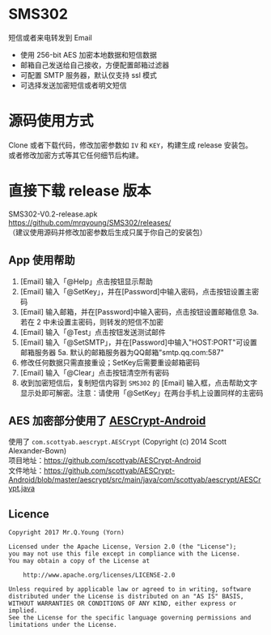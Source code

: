 SMS302
===============

短信或者来电转发到 Email

 * 使用 256-bit AES 加密本地数据和短信数据
 * 邮箱自己发送给自己接收，方便配置邮箱过滤器
 * 可配置 SMTP 服务器，默认仅支持 ssl 模式
 * 可选择发送加密短信或者明文短信
  


# 源码使用方式

Clone 或者下载代码，修改加密参数如 `IV` 和 `KEY`，构建生成 release 安装包。  
或者修改加密方式等其它任何细节后构建。  


# 直接下载 release 版本 

SMS302-V0.2-release.apk  
https://github.com/mrqyoung/SMS302/releases/  
（建议使用源码并修改加密参数后生成只属于你自己的安装包）  

## App 使用帮助

1. [Email] 输入「@Help」点击按钮显示帮助
2. [Email] 输入「@SetKey」，并在[Password]中输入密码，点击按钮设置主密码
3. [Email] 输入邮箱，并在[Password]中输入密码，点击按钮设置邮箱信息
    3a. 若在 2 中未设置主密码，则转发的短信不加密
4. [Email] 输入「@Test」点击按钮发送测试邮件
5. [Email] 输入「@SetSMTP」，并在[Password]中输入"HOST:PORT"可设置邮箱服务器
    5a. 默认的邮箱服务器为QQ邮箱"smtp.qq.com:587"
6. 修改任何数据只需直接重设；SetKey后需要重设邮箱密码
7. [Email] 输入「@Clear」点击按钮清空所有密码
8. 收到加密短信后，复制短信内容到 `SMS302` 的 [Email] 输入框，点击帮助文字显示处即可解密。注意：请使用「@SetKey」在两台手机上设置同样的主密码


## AES 加密部分使用了 [AESCrypt-Android ](https://github.com/scottyab/AESCrypt-Android)

使用了 `com.scottyab.aescrypt.AESCrypt` (Copyright (c) 2014 Scott Alexander-Bown)  
项目地址：https://github.com/scottyab/AESCrypt-Android  
文件地址：https://github.com/scottyab/AESCrypt-Android/blob/master/aescrypt/src/main/java/com/scottyab/aescrypt/AESCrypt.java  


## Licence

    Copyright 2017 Mr.Q.Young (Yorn)
    
    Licensed under the Apache License, Version 2.0 (the "License");
    you may not use this file except in compliance with the License.
    You may obtain a copy of the License at
    
        http://www.apache.org/licenses/LICENSE-2.0
    
    Unless required by applicable law or agreed to in writing, software
    distributed under the License is distributed on an "AS IS" BASIS,
    WITHOUT WARRANTIES OR CONDITIONS OF ANY KIND, either express or implied.
    See the License for the specific language governing permissions and
    limitations under the License.


 

